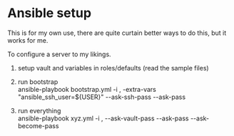 # Ansible setup 

This is for my own use, there are quite curtain better ways to do this, but it works for me.

To configure a server to my likings.

1) setup vault and variables in roles/defaults (read the sample files)

2) run bootstrap<br/>
ansible-playbook bootstrap.yml -i <ip>, -extra-vars "ansible_ssh_user=${USER}" --ask-ssh-pass --ask-pass

3) run everything<br/>
ansible-playbook xyz.yml -i <ip>, --ask-vault-pass  --ask-pass --ask-become-pass

